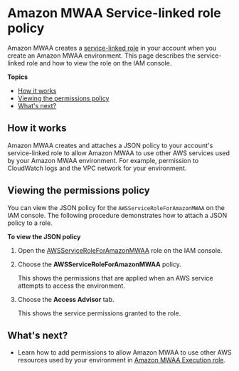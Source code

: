 # Amazon MWAA Service\-linked role policy<a name="mwaa-slr"></a>

Amazon MWAA creates a [service\-linked role](https://docs.aws.amazon.com/IAM/latest/UserGuide/using-service-linked-roles.html) in your account when you create an Amazon MWAA environment\. This page describes the service\-linked role and how to view the role on the IAM console\.

**Topics**
+ [How it works](#mwaa-slr-iam-how)
+ [Viewing the permissions policy](#mwaa-slr-iam-policy)
+ [What's next?](#mwaa-slr-next-up)

## How it works<a name="mwaa-slr-iam-how"></a>

Amazon MWAA creates and attaches a JSON policy to your account's service\-linked role to allow Amazon MWAA to use other AWS services used by your Amazon MWAA environment\. For example, permission to CloudWatch logs and the VPC network for your environment\.

## Viewing the permissions policy<a name="mwaa-slr-iam-policy"></a>

You can view the JSON policy for the `AWSServiceRoleForAmazonMWAA` on the IAM console\. The following procedure demonstrates how to attach a JSON policy to a role\.

**To view the JSON policy**

1. Open the [AWSServiceRoleForAmazonMWAA](https://console.aws.amazon.com/iam/home#/roles/AWSServiceRoleForAmazonMWAA) role on the IAM console\.

1. Choose the **AWSServiceRoleForAmazonMWAA** policy\.

   This shows the permissions that are applied when an AWS service attempts to access the environment\.

1. Choose the **Access Advisor** tab\.

   This shows the service permissions granted to the role\.

## What's next?<a name="mwaa-slr-next-up"></a>
+ Learn how to add permissions to allow Amazon MWAA to use other AWS resources used by your environment in [Amazon MWAA Execution role](mwaa-create-role.md)\.